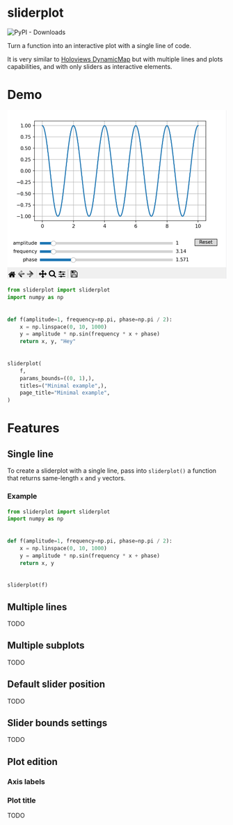 # sliderplot

![PyPI - Downloads](https://img.shields.io/pypi/dm/sliderplot)

Turn a function into an interactive plot with a single line of code.

It is very similar to [Holoviews DynamicMap](https://holoviews.org/reference/containers/bokeh/DynamicMap.html) but with
multiple lines and
plots capabilities, and with only sliders as interactive elements.

# Demo

<p align="center">
    <img src="https://github.com/ngripon/sliderplot/raw/main/demo.gif" width="520" alt="demo" />
</p>

``` python
from sliderplot import sliderplot
import numpy as np


def f(amplitude=1, frequency=np.pi, phase=np.pi / 2):
    x = np.linspace(0, 10, 1000)
    y = amplitude * np.sin(frequency * x + phase)
    return x, y, "Hey"


sliderplot(
    f,
    params_bounds=((0, 1),),
    titles=("Minimal example",),
    page_title="Minimal example",
)
```

# Features

## Single line

To create a sliderplot with a single line, pass into `sliderplot()` a function that returns same-length `x` and `y`
vectors.

### Example

``` python
from sliderplot import sliderplot
import numpy as np


def f(amplitude=1, frequency=np.pi, phase=np.pi / 2):
    x = np.linspace(0, 10, 1000)
    y = amplitude * np.sin(frequency * x + phase)
    return x, y


sliderplot(f)
```

## Multiple lines

TODO

## Multiple subplots

TODO

## Default slider position

TODO

## Slider bounds settings

TODO

## Plot edition

### Axis labels

### Plot title

TODO
